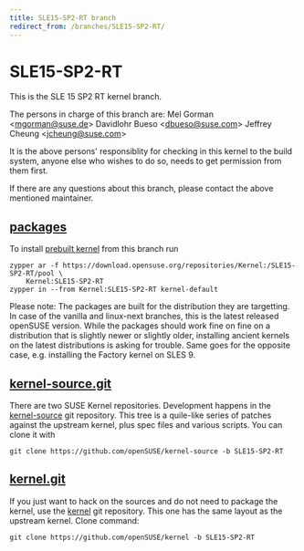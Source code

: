 ```yaml
---
title: SLE15-SP2-RT branch
redirect_from: /branches/SLE15-SP2-RT/
---
```

# SLE15-SP2-RT
This is the SLE 15 SP2 RT kernel branch.

The persons in charge of this branch are:
Mel Gorman <[mgorman@suse.de](mailto:mgorman@suse.de?subject=SLE15-SP2-RT%20branch)>
Davidlohr Bueso <[dbueso@suse.com](mailto:dbueso@suse.com?subject=SLE15-SP2-RT%20branch)>
Jeffrey Cheung <[jcheung@suse.com](mailto:jcheung@suse.com?subject=SLE15-SP2-RT%20branch)>

It is the above persons' responsiblity for checking in this kernel to
the build system, anyone else who wishes to do so, needs to get
permission from them first.

If there are any questions about this branch, please contact the above
mentioned maintainer.


## [packages](https://download.opensuse.org/repositories/Kernel:/SLE15-SP2-RT)
To install
[prebuilt kernel](https://download.opensuse.org/repositories/Kernel:/SLE15-SP2-RT)
from this branch run

```
zypper ar -f https://download.opensuse.org/repositories/Kernel:/SLE15-SP2-RT/pool \
    Kernel:SLE15-SP2-RT
zypper in --from Kernel:SLE15-SP2-RT kernel-default
```

Please note: The packages are built for the distribution they are
targetting. In case of the vanilla and linux-next branches, this is the
latest released openSUSE version. While the packages should work fine on
fine on a distribution that is slightly newer or slightly older,
installing ancient kernels on the latest distributions is asking for
trouble. Same goes for the opposite case, e.g. installing the Factory
kernel on SLES 9.

## [kernel-source.git](https://github.com/openSUSE/kernel-source/tree/SLE15-SP2-RT)
There are two SUSE Kernel repositories. Development happens in the
[kernel-source](https://github.com/openSUSE/kernel-source/tree/SLE15-SP2-RT)
git repository. This tree is a quile-like series of patches against the
upstream kernel, plus spec files and various scripts. You can clone it
with

```
git clone https://github.com/openSUSE/kernel-source -b SLE15-SP2-RT
```

## [kernel.git](https://github.com/openSUSE/kernel/tree/SLE15-SP2-RT)
If you just want to hack on the sources and do not need to package the
kernel, use the [kernel](https://github.com/openSUSE/kernel/tree/SLE15-SP2-RT)
git repository. This one has the same layout as the upstream kernel. Clone
command:

```
git clone https://github.com/openSUSE/kernel -b SLE15-SP2-RT
```


